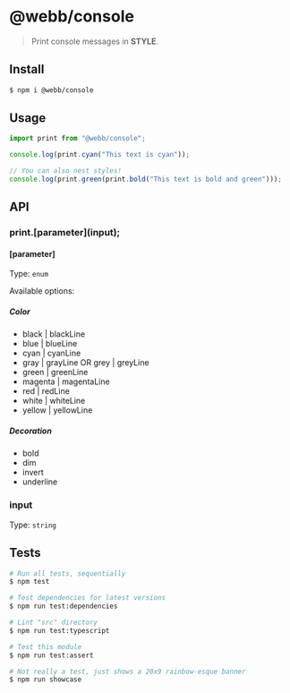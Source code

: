 # @webb/console

> Print console messages in **STYLE**.



## Install

```sh
$ npm i @webb/console
```



## Usage

```js
import print from "@webb/console";

console.log(print.cyan("This text is cyan"));

// You can also nest styles!
console.log(print.green(print.bold("This text is bold and green")));
```



## API

### print.[parameter]\(input);
#### [parameter]

Type: `enum`

Available options:

##### Color
- black | blackLine
- blue | blueLine
- cyan | cyanLine
- gray | grayLine OR grey | greyLine
- green | greenLine
- magenta | magentaLine
- red | redLine
- white | whiteLine
- yellow | yellowLine

##### Decoration
- bold
- dim
- invert
- underline

### input

Type: `string`



## Tests

```sh
# Run all tests, sequentially
$ npm test

# Test dependencies for latest versions
$ npm run test:dependencies

# Lint "src" directory
$ npm run test:typescript

# Test this module
$ npm run test:assert

# Not really a test, just shows a 20x9 rainbow-esque banner
$ npm run showcase
```
